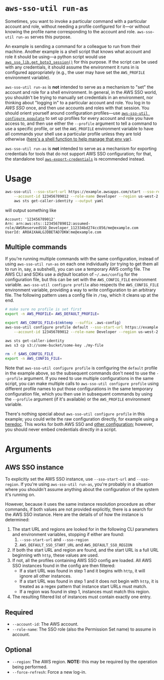 # `aws-sso-util run-as`
Sometimes, you want to invoke a particular command with a particular account and role, without needing a profile configured for it—or without knowing the profile name corresponding to the account and role.
`aws-sso-util run-as` serves this purpose.

An example is sending a command for a colleague to run from their machine.
Another example is a shell script that knows what account and role it should be using—a python script would use [`aws_sso_lib.get_boto3_session()`](../lib/README.md#get_boto3_session) for this purpose.
If the script can be used with any credentials, it should assume the environment it runs in is configured appropriately (e.g., the user may have set the `AWS_PROFILE` environment variable).

`aws-sso-util run-as` is **not** intended to serve as a mechanism to "set" the account and role for a shell environment.
In general, in the AWS SSO world, you shouldn't be trying to manually set credentials in an environment, nor thinking about "logging in" to a particular account and role.
You log in to *AWS SSO* once, and then *use* accounts and roles with that session.
You should orient yourself around configuration profiles—use [`aws-sso-util configure populate`](configure.md) to set up profiles for every account and role you have access to, and then use either the `--profile` argument to tell a command to use a specific profile, or set the `AWS_PROFILE` environment variable to have all commands your shell use a particular profile unless they are told otherwise ([here's a shell function to help manage that env var](https://gist.github.com/benkehoe/0d2985e56059437e489314d021be3fbe)).

`aws-sso-util run-as` is **not** intended to serve as a mechanism for exporting credentials for tools that do not support AWS SSO configuration; for that, the standalone tool [`aws-export-credentials`](https://github.com/benkehoe/aws-export-credentials) is recommended instead.

# Usage
```bash
aws-sso-util --sso-start-url https://example.awsapps.com/start --sso-region us-east-2 \
    --account-id 123456789012 --role-name Developer --region us-west-2 \
    aws sts get-caller-identity --output yaml
```
will output something like
```
Account: '123456789012'
Arn: arn:aws:sts::123456789012:assumed-role/AWSReservedSSO_Developer_112334bd274cc856/me@example.com
UserId: AROA1XAALGJDBETAD7DKW:me@example.com
```

## Multiple commands

If you're running multiple commands with the same configuration, instead of using `aws-sso-util run-as` on each one individually (or trying to get them all to run in, say, a subshell), you can use a temporary AWS config file.
The AWS CLI and SDKs use a *default* location of `~/.aws/config` for the configuration file, but this can be set with the `AWS_CONFIG_FILE` environment variable.
`aws-sso-util configure profile` also respects the `AWS_CONFIG_FILE` environment variable, providing a way to write configuration to an arbitrary file.
The following pattern uses a config file in `/tmp`, which it cleans up at the end.


```bash
# make sure no profile is set first
export -n AWS_PROFILE= AWS_DEFAULT_PROFILE=

export AWS_CONFIG_FILE=$(mktemp --suffix .aws-config)
aws-sso-util configure profile default --sso-start-url https://example.awsapps.com/start --sso-region us-east-2 \
    --account-id 123456789012 --role-name Developer --region us-west-2

aws sts get-caller-identity
aws s3 cp s3://some-bucket/some-key ./my-file

rm -f $AWS_CONFIG_FILE
export -n AWS_CONFIG_FILE=
```

Note that `aws-sso-util configure profile` is configuring the `default` profile in the example above, so the subsequent commands don't need to use the `--profile` argument.
If you need to use multiple configurations in the same script, you can make multiple calls to `aws-sso-util configure profile` using different profile names to put those configurations in the same temporary configuration file, which you then use in subsequent commands by using the `--profile` argument (if it's available) or the `AWS_PROFILE` environment variable.

There's nothing special about `aws-sso-util configure profile` in this example; you could write the raw configuration directly, for example using a [heredoc](https://tldp.org/LDP/abs/html/here-docs.html).
This works for both AWS SSO and [other configuration](https://docs.aws.amazon.com/cli/latest/userguide/cli-configure-files.html#cli-configure-files-settings); however, you should never embed credentials directly in a script.

# Arguments

## AWS SSO instance

To explicitly set the AWS SSO instance, use `--sso-start-url` and `--sso-region`.
If you're using `aws-sso-util run-as`, you're probably in a situation where you shouldn't assume anything about the configuration of the system it's running on.

However, because it uses the same instance resolution procedure as other commands, if both values are not provided explicitly, there is a search for the AWS SSO instance.
Here are the details of of how the instance is determined:
1. The start URL and regions are looked for in the following CLI parameters and environment variables, stopping if either are found:
    1. `--sso-start-url` and `--sso-region`
    2. `AWS_DEFAULT_SSO_START_URL` and `AWS_DEFAULT_SSO_REGION`
2. If both the start URL and region are found, and the start URL is a full URL beginning wth `http`, these values are used.
3. If not, all the profiles containing AWS SSO config are loaded. All AWS SSO instances found in the config are then filtered:
    * If a start URL was found in step 1 and it begins with `http`, it will ignore all other instances.
    * If a start URL was found in step 1 and it does not begin with `http`, it is treated as a regex pattern that instance start URLs must match.
    * If a region was found in step 1, instances must match this region.
4. The resulting filtered list of instances must contain exactly one entry.

## Required

* `--account-id`: The AWS account.
* `--role-name`: The SSO role (also the Permission Set name) to assume in account.

## Optional

* `--region`: The AWS region. **NOTE:** this may be required by the operation being performed.
* `--force-refresh`: Force a new log-in.
